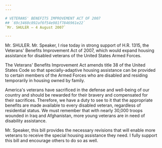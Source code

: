 ```yaml
---
---

# VETERANS' BENEFITS IMPROVEMENT ACT OF 2007
## `69c3460c892af6f54e981f7846961e22`
`Mr. SHULER — 4 August 2007`

---
```



Mr. SHULER. Mr. Speaker, I rise today in strong support of H.R. 1315, 
the Veterans' Benefits Improvement Act of 2007, which would expand 
housing assistance for disabled veterans of the United States Armed 
Forces.

The Veterans' Benefits Improvement Act amends title 38 of the United 
States Code so that specially-adaptive housing assistance can be 
provided to certain members of the Armed Forces who are disabled and 
residing temporarily in housing owned by family.

America's veterans have sacrificed in the defense and well-being of 
our country and should be rewarded for their bravery and compensated 
for their sacrifices. Therefore, we have a duty to see to it that the 
appropriate benefits are made available to every disabled veteran, 
regardless of residential status. We must remember that with nearly 
30,000 troops wounded in Iraq and Afghanistan, more young veterans are 
in need of disability assistance.

Mr. Speaker, this bill provides the necessary revisions that will 
enable more veterans to receive the special housing assistance they 
need. I fully support this bill and encourage others to do so as well.
